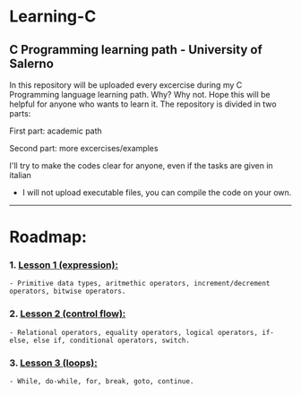 # Learning-C
C Programming learning path - University of Salerno
----------------------------------------------------------------------------------------------------
In this repository will be uploaded every excercise during my C Programming language learning path.
Why? Why not. Hope this will be helpful for anyone who wants to learn it.
The repository is divided in two parts:

First part: academic path

Second part: more excercises/examples

I'll try to make the codes clear for anyone, even if the tasks are given in italian

+ I will not upload executable files, you can compile the code on your own.
----------------------------------------------------------------------------------------------------
# Roadmap:
### 1.  <ins>Lesson 1 (expression):</ins>
    - Primitive data types, aritmethic operators, increment/decrement operators, bitwise operators.
### 2.  <ins>Lesson 2 (control flow):</ins>
    - Relational operators, equality operators, logical operators, if-else, else if, conditional operators, switch.
### 3.  <ins>Lesson 3 (loops):</ins>
    - While, do-while, for, break, goto, continue.
